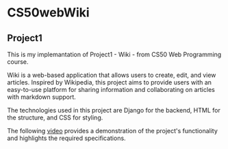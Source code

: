# CS50webWiki

## Project1

This is my implemantation of Project1 - Wiki - from CS50 Web Programming course. 

Wiki is a web-based application that allows users to create, edit, and view articles. Inspired by Wikipedia, this project aims to provide users with an easy-to-use platform for sharing information and collaborating on articles with markdown support.

The technologies used in this project are Django for the backend, HTML for the structure, and CSS for styling.

The following [video](https://www.youtube.com/watch?v=NviszIqhPIk) provides a demonstration of the project's functionality and highlights the required specifications.





